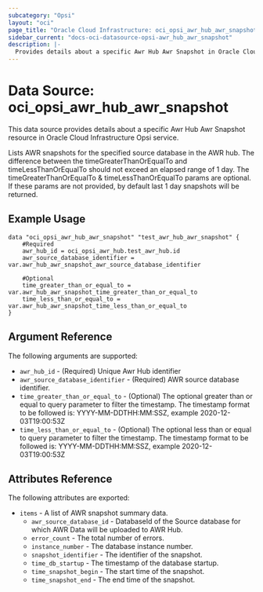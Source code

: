 ```yaml
---
subcategory: "Opsi"
layout: "oci"
page_title: "Oracle Cloud Infrastructure: oci_opsi_awr_hub_awr_snapshot"
sidebar_current: "docs-oci-datasource-opsi-awr_hub_awr_snapshot"
description: |-
  Provides details about a specific Awr Hub Awr Snapshot in Oracle Cloud Infrastructure Opsi service
---
```


# Data Source: oci_opsi_awr_hub_awr_snapshot
This data source provides details about a specific Awr Hub Awr Snapshot resource in Oracle Cloud Infrastructure Opsi service.

Lists AWR snapshots for the specified source database in the AWR hub. The difference between the timeGreaterThanOrEqualTo and timeLessThanOrEqualTo should not exceed an elapsed range of 1 day.
The timeGreaterThanOrEqualTo & timeLessThanOrEqualTo params are optional. If these params are not provided, by default last 1 day snapshots will be returned.


## Example Usage

```hcl
data "oci_opsi_awr_hub_awr_snapshot" "test_awr_hub_awr_snapshot" {
	#Required
	awr_hub_id = oci_opsi_awr_hub.test_awr_hub.id
	awr_source_database_identifier = var.awr_hub_awr_snapshot_awr_source_database_identifier

	#Optional
	time_greater_than_or_equal_to = var.awr_hub_awr_snapshot_time_greater_than_or_equal_to
	time_less_than_or_equal_to = var.awr_hub_awr_snapshot_time_less_than_or_equal_to
}
```

## Argument Reference

The following arguments are supported:

* `awr_hub_id` - (Required) Unique Awr Hub identifier
* `awr_source_database_identifier` - (Required) AWR source database identifier.
* `time_greater_than_or_equal_to` - (Optional) The optional greater than or equal to query parameter to filter the timestamp. The timestamp format to be followed is: YYYY-MM-DDTHH:MM:SSZ, example 2020-12-03T19:00:53Z 
* `time_less_than_or_equal_to` - (Optional) The optional less than or equal to query parameter to filter the timestamp. The timestamp format to be followed is: YYYY-MM-DDTHH:MM:SSZ, example 2020-12-03T19:00:53Z 


## Attributes Reference

The following attributes are exported:

* `items` - A list of AWR snapshot summary data.
	* `awr_source_database_id` - DatabaseId of the Source database for which AWR Data will be uploaded to AWR Hub.
	* `error_count` - The total number of errors.
	* `instance_number` - The database instance number.
	* `snapshot_identifier` - The identifier of the snapshot.
	* `time_db_startup` - The timestamp of the database startup.
	* `time_snapshot_begin` - The start time of the snapshot.
	* `time_snapshot_end` - The end time of the snapshot.

